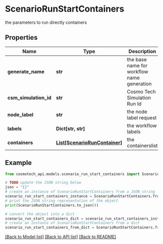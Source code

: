 # ScenarioRunStartContainers

the parameters to run directly containers

## Properties

Name | Type | Description | Notes
------------ | ------------- | ------------- | -------------
**generate_name** | **str** | the base name for workflow name generation | [optional] 
**csm_simulation_id** | **str** | Cosmo Tech Simulation Run Id | 
**node_label** | **str** | the node label request | [optional] 
**labels** | **Dict[str, str]** | the workflow labels | [optional] 
**containers** | [**List[ScenarioRunContainer]**](ScenarioRunContainer.md) | the containerslist | 

## Example

```python
from cosmotech_api.models.scenario_run_start_containers import ScenarioRunStartContainers

# TODO update the JSON string below
json = "{}"
# create an instance of ScenarioRunStartContainers from a JSON string
scenario_run_start_containers_instance = ScenarioRunStartContainers.from_json(json)
# print the JSON string representation of the object
print(ScenarioRunStartContainers.to_json())

# convert the object into a dict
scenario_run_start_containers_dict = scenario_run_start_containers_instance.to_dict()
# create an instance of ScenarioRunStartContainers from a dict
scenario_run_start_containers_from_dict = ScenarioRunStartContainers.from_dict(scenario_run_start_containers_dict)
```
[[Back to Model list]](../README.md#documentation-for-models) [[Back to API list]](../README.md#documentation-for-api-endpoints) [[Back to README]](../README.md)


